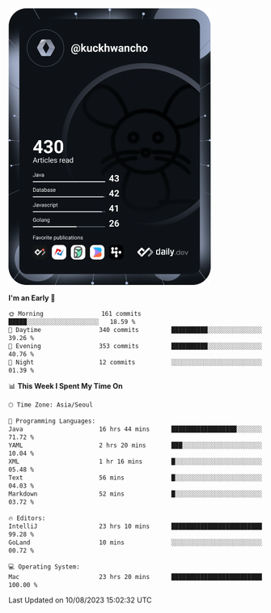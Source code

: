<a href="https://app.daily.dev/kuckhwancho"><img src="https://github.com/kuckjwi0928/kuckjwi0928/blob/master/devcard.svg" width="400" alt="Kuckjwi Devcard"/></a>

<!--START_SECTION:waka-->
**I'm an Early 🐤** 

```text
🌞 Morning                161 commits         █████░░░░░░░░░░░░░░░░░░░░   18.59 % 
🌆 Daytime                340 commits         ██████████░░░░░░░░░░░░░░░   39.26 % 
🌃 Evening                353 commits         ██████████░░░░░░░░░░░░░░░   40.76 % 
🌙 Night                  12 commits          ░░░░░░░░░░░░░░░░░░░░░░░░░   01.39 % 
```


📊 **This Week I Spent My Time On** 

```text
🕑︎ Time Zone: Asia/Seoul

💬 Programming Languages: 
Java                     16 hrs 44 mins      ██████████████████░░░░░░░   71.72 % 
YAML                     2 hrs 20 mins       ███░░░░░░░░░░░░░░░░░░░░░░   10.04 % 
XML                      1 hr 16 mins        █░░░░░░░░░░░░░░░░░░░░░░░░   05.48 % 
Text                     56 mins             █░░░░░░░░░░░░░░░░░░░░░░░░   04.03 % 
Markdown                 52 mins             █░░░░░░░░░░░░░░░░░░░░░░░░   03.72 % 

🔥 Editors: 
IntelliJ                 23 hrs 10 mins      █████████████████████████   99.28 % 
GoLand                   10 mins             ░░░░░░░░░░░░░░░░░░░░░░░░░   00.72 % 

💻 Operating System: 
Mac                      23 hrs 20 mins      █████████████████████████   100.00 % 
```


 Last Updated on 10/08/2023 15:02:32 UTC
<!--END_SECTION:waka-->
